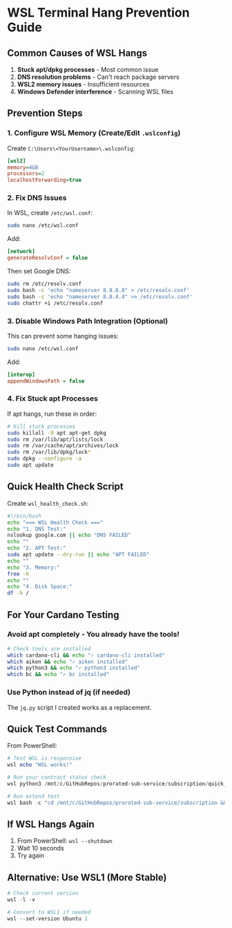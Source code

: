 # WSL Terminal Hang Prevention Guide

## Common Causes of WSL Hangs

1. **Stuck apt/dpkg processes** - Most common issue
2. **DNS resolution problems** - Can't reach package servers
3. **WSL2 memory issues** - Insufficient resources
4. **Windows Defender interference** - Scanning WSL files

## Prevention Steps

### 1. Configure WSL Memory (Create/Edit `.wslconfig`)
Create `C:\Users\<YourUsername>\.wslconfig`:
```ini
[wsl2]
memory=4GB
processors=2
localhostForwarding=true
```

### 2. Fix DNS Issues
In WSL, create `/etc/wsl.conf`:
```bash
sudo nano /etc/wsl.conf
```
Add:
```ini
[network]
generateResolvConf = false
```

Then set Google DNS:
```bash
sudo rm /etc/resolv.conf
sudo bash -c 'echo "nameserver 8.8.8.8" > /etc/resolv.conf'
sudo bash -c 'echo "nameserver 8.8.4.4" >> /etc/resolv.conf'
sudo chattr +i /etc/resolv.conf
```

### 3. Disable Windows Path Integration (Optional)
This can prevent some hanging issues:
```bash
sudo nano /etc/wsl.conf
```
Add:
```ini
[interop]
appendWindowsPath = false
```

### 4. Fix Stuck apt Processes
If apt hangs, run these in order:
```bash
# Kill stuck processes
sudo killall -9 apt apt-get dpkg
sudo rm /var/lib/apt/lists/lock
sudo rm /var/cache/apt/archives/lock
sudo rm /var/lib/dpkg/lock*
sudo dpkg --configure -a
sudo apt update
```

## Quick Health Check Script

Create `wsl_health_check.sh`:
```bash
#!/bin/bash
echo "=== WSL Health Check ==="
echo "1. DNS Test:"
nslookup google.com || echo "DNS FAILED"
echo ""
echo "2. APT Test:"
sudo apt update --dry-run || echo "APT FAILED"
echo ""
echo "3. Memory:"
free -h
echo ""
echo "4. Disk Space:"
df -h /
```

## For Your Cardano Testing

### Avoid apt completely - You already have the tools!
```bash
# Check tools are installed
which cardano-cli && echo "✓ cardano-cli installed"
which aiken && echo "✓ aiken installed"
which python3 && echo "✓ python3 installed"
which bc && echo "✓ bc installed"
```

### Use Python instead of jq (if needed)
The `jq.py` script I created works as a replacement.

## Quick Test Commands

From PowerShell:
```powershell
# Test WSL is responsive
wsl echo "WSL works!"

# Run your contract status check
wsl python3 /mnt/c/GitHubRepos/prorated-sub-service/subscription/quick_check.py

# Run extend test
wsl bash -c "cd /mnt/c/GitHubRepos/prorated-sub-service/subscription && ./test_1_extend.sh"
```

## If WSL Hangs Again

1. From PowerShell: `wsl --shutdown`
2. Wait 10 seconds
3. Try again

## Alternative: Use WSL1 (More Stable)
```powershell
# Check current version
wsl -l -v

# Convert to WSL1 if needed
wsl --set-version Ubuntu 1
``` 